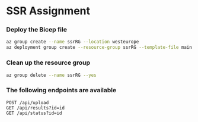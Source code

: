 ﻿# SSR Assignment

### Deploy the Bicep file
````bash
az group create --name ssrRG --location westeurope
az deployment group create --resource-group ssrRG --template-file main.bicep
````

### Clean up the resource group
````bash
az group delete --name ssrRG --yes
````

### The following endpoints are available
````
POST /api/upload
GET /api/results?id=id
GET /api/status?id=id
````
